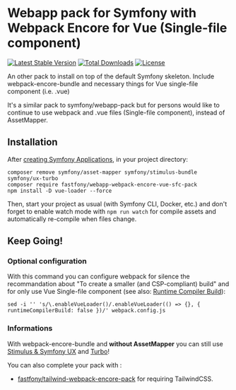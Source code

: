 # Webapp pack for Symfony with Webpack Encore for Vue (Single-file component)

[![Latest Stable Version](https://poser.pugx.org/fastfony/webapp-webpack-encore-vue-sfc-pack/v/stable)](https://packagist.org/packages/fastfony/webapp-webpack-encore-vue-sfc-pack) [![Total Downloads](https://poser.pugx.org/fastfony/webapp-webpack-encore-vue-sfc-pack/downloads)](https://packagist.org/packages/fastfony/webapp-webpack-encore-vue-sfc-pack) [![License](https://poser.pugx.org/fastfony/webapp-webpack-encore-vue-sfc-pack/license)](https://packagist.org/packages/fastfony/webapp-webpack-encore-vue-sfc-pack)

An other pack to install on top of the default Symfony skeleton. Include webpack-encore-bundle and necessary things for Vue single-file component (i.e. .vue)

It's a similar pack to symfony/webapp-pack but for persons would like to continue to use webpack and .vue files (Single-file component), instead of AssetMapper.

## Installation

After [creating Symfony Applications](https://symfony.com/doc/current/setup.html#creating-symfony-applications), in your project directory:

```
composer remove symfony/asset-mapper symfony/stimulus-bundle symfony/ux-turbo
composer require fastfony/webapp-webpack-encore-vue-sfc-pack
npm install -D vue-loader --force

```

Then, start your project as usual (with Symfony CLI, Docker, etc.) and don't forget to enable watch mode with ```npm run watch``` for compile assets and automatically re-compile when files change.

## Keep Going!

### Optional configuration

With this command you can configure webpack for silence the recommandation about "To create a smaller (and CSP-compliant) build" and for only use Vue Single-file component (see also: [Runtime Compiler Build](https://symfony.com/doc/current/frontend/encore/vuejs.html#runtime-compiler-build)):

```
sed -i '' 's/\.enableVueLoader()/.enableVueLoader(() => {}, { runtimeCompilerBuild: false })/' webpack.config.js
```

### Informations

With webpack-encore-bundle and **without AssetMapper** you can still use [Stimulus & Symfony UX](https://symfony.com/doc/current/frontend/encore/simple-example.html#stimulus-symfony-ux) and [Turbo](https://symfony.com/doc/current/frontend/encore/simple-example.html#turbo-lightning-fast-single-page-application-experience)!

You can also complete your pack with :
* [fastfony/tailwind-webpack-encore-pack](https://packagist.org/packages/fastfony/tailwind-webpack-encore-pack) for requiring TailwindCSS.
